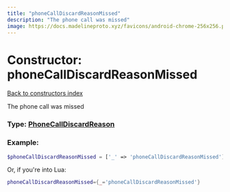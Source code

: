 ```yaml
---
title: "phoneCallDiscardReasonMissed"
description: "The phone call was missed"
image: https://docs.madelineproto.xyz/favicons/android-chrome-256x256.png
---
```

# Constructor: phoneCallDiscardReasonMissed  
[Back to constructors index](index.md)



The phone call was missed




### Type: [PhoneCallDiscardReason](../types/PhoneCallDiscardReason.md)


### Example:

```php
$phoneCallDiscardReasonMissed = ['_' => 'phoneCallDiscardReasonMissed'];
```  


Or, if you're into Lua:

```lua
phoneCallDiscardReasonMissed={_='phoneCallDiscardReasonMissed'}

```


